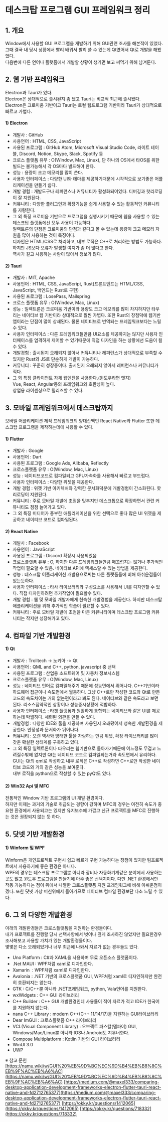 # 데스크탑 프로그램 GUI 프레임워크 정리

## 1. 개요

Window에서 사용할 GUI 프로그램을 개발하기 위해 GUI관련 조사를 해본적이 있었다.  
그때 결국 내 당시 상황에서 빨리 배워서 빨리 쓸 수 있는게 Qt였어서 Qt로 개발을 해봤었다.  
다음번에 다른 언어나 플랫폼에서 개발할 상황이 생기면 보고 써먹기 위해 남겨둔다.  

## 2. 웹 기반 프레임워크

Electron과 Tauri가 있다.  
Electron은 상대적으로 출시된지 좀 됐고 Tauri는 비교적 최근에 출시됐다.  
Electron은 크로미움 기반이고 Tauri는 로컬 웹프로그램 기반이라 Tauri가 상대적으로 빠르고 가볍다.  

#### 1) Electron
- 개발사 : GitHub
- 사용언어 : HTML, CSS, JavaScript
- 사용된 프로그램 : GitHub Atom, Microsoft Visual Studio Code, 라이트 테이블, Discord, Notion, Skype, Slack, Spotify 등
- 크로스 플랫폼 유무 : O(Window, Mac, Linux), 단 하나의 OS에서 타OS를 위한 빌드는 불가능해서 각 OS마다 빌드해야 한다.
- 성능 : 용량이 크고 메모리를 많이 쓴다.
- 사용자 인터페이스 : 다양한 UI와 테마를 제공하기때문에 시각적으로 보기좋은 어플리케이션을 만들기 쉽다.
- 개발 경험 : 개발도구나 레퍼런스나 커뮤니티가 활성화되어있다. 디버깅과 핫리로딩이 잘 지원된다.
- 커뮤니티 : 다양한 플러그인과 확장기능을 쉽게 사용할 수 있는 활동적인 커뮤니티를 자랑한다.
- 그 외 특징
	크로미움 기반으로 프로그램을 실행시키기 때문에 웹을 사용할 수 있는 데스크탑 플랫폼에선 모두 사용이 가능하다.  
	일렉트론의 단점은 크로미움의 단점과 같다고 볼 수 있는데 용량이 크고 메모리 자원을 많이 사용하는 것이 특징이다.  
	디자인은 HTML/CSS로 처리하고, 내부 로직은 C++로 처리하는 방법도 가능하다. 하지만 JS보다 오류가 발생할 여지가 좀 더 많다고 한다.  
	역사가 길고 사용하는 사람이 많아서 정보가 많다.  

#### 2) Tauri
- 개발사 : MIT, Apache
- 사용언어 : HTML, CSS, JavaScript, Rust(프론트엔드는 HTML/CSS, JavaScript, 백엔드는 Rust로 구현)
- 사용된 프로그램 : LosePass, Mailspring
- 크로스 플랫폼 유무 : O(Window, Mac, Linux)
- 성능 : 일렉트론은 크로미움 기반이라 용량도 크고 메모리를 많이 차지하지만 타우리는 네이티브 웹 기반이라 상대적으로 훨씬 가볍다. 또한 Rust의 장점덕에 웹기반 앱이라는 단점이 많이 상쇄된다. 물론 네이티브로 번역되는 프레임워크보다는 느릴 수 있다.
- 사용자 인터페이스 : 다른 프레임워크들만큼 UI요소를 제공하지는 않지만 사용자 인터페이스를 엄격하게 제어할 수 있기때문에 직접 디자인을 하는 상황에선 도움이 될 수 있다.
- 개발경험 : 출시된지 오래되지 않아서 커뮤니티나 레퍼런스가 상대적으로 부족할 수 있지만 Rust와 JS로 단순하게 개발이 가능하다.
- 커뮤니티 : 꾸준히 성장중이다. 출시된지 오래되지 않아서 레퍼런스나 커뮤니티가 적다.
- 그 외 특징
	클라이언트 자체 웹엔진을 사용한다.(윈도우라면 엣지)  
	Vue, React, Angular등의 프레임워크와 호환성이 높다.  
	상업용 라이센싱으로 릴리즈할 수 있다.  

## 3. 모바일 프레임워크에서 데스크탑까지

모바일 어플리케이션 제작 프레임워크의 양대산맥인 React Native와 Flutter 또한 데스크탑 프로그램을 제작하는데에 사용할 수 있다.  

#### 1) Flutter
- 개발사 : Google
- 사용언어 : Dart
- 사용된 프로그램 : Google Ads, Alibaba, Reflectly
- 크로스플랫폼 유무 : O(Window, Mac, Linux)
- 성능 : 네이티브코드로 컴파일되고 GPU가속화를 사용해서 빠르고 부드럽다.
- 사용자 인터페이스 : 다양한 위젯을 제공한다.
- 개발 경험 : 위젯 기반 아키텍처와 강력한 문서화덕분에 개발경험이 간소화된다. 핫리로딩이 지원된다.
- 커뮤니티 : 주로 모바일 개발에 초점을 맞추지만 데스크톱으로 확장하면서 관련 커뮤니티도 점점 늘어가고 있다.
- 그 외 특징
	미디어가 풍부한 애플리케이션을 위한 선택으로 좋다
	많은 UI 위젯을 제공하고 네이티브 코드로 컴파일된다.

#### 2) React Native
- 개발사 : Facebook
- 사용언어 : JavaScript
- 사용된 프로그램 : Discord 확장시 사용되었음
- 크로스플랫폼 유무 : O, 하지만 다른 프레임워크들만큼 매끄럽지는 않거나 추가적인 작업이 필요할 수 있음. 네이티브 API에 액세스할 수 있는 방법을 제공한다.
- 성능 : 데스크탑 어플리케이션 개발용으로써는 다른 플랫폼들에 비해 아쉬운점들이 있는듯하다.
- 사용자 인터페이스 : 타사 라이브러리와 구성요소를 사용해서 UI를 디자인할 수 있다. 직접 디자인하려면 추가작업이 필요할수 있다.
- 개발 경험 : 웹 및 모바일 개발자에게 친숙한 개발경험을 제공한다. 하지만 데스크탑 애플리케이션을 위해 추가적인 학습이 필요할 수 있다.
- 커뮤니티 : 주로 모바일 개발에 초점을 마춘 커뮤니티이며 데스크탑 프로그램 커뮤니티는 작지만 성장해가고 있다.

## 4. 컴파일 기반 개발환경

#### 1) Qt
- 개발사 : Trolltech -> 노키아 -> Qt
- 사용언어 : QML and C++, python, javascript 중 선택
- 사용된 프로그램 : 산업용 소프트웨어 및 자동차 정보시스템
- 크로스플랫폼 유무 : O(Window, Mac, Linux)
- 성능 : 네이티브 언어로 컴파일해주기 때문에 성능면에서 뛰어나다. C++기반이라 하드웨어 접근이나 속도면에서 월등하다. 그냥 C++로만 작성한 코드와 Qt로 만든 코드의 속도차이는 거의 없는편이라고 봐도 된다. 네이티브와 같은 속도라고 보면 된다. 리소스집약적인 상황이나 성능중시상황에 적합하다.
- 사용자 인터페이스 : 타겟 플랫폼과 원활하게 통합되는 네이티브와 같은 UI를 제공하는데 탁월하다. 세련된 외관을 만들 수 있다.
- 개발경험 : 다양한 IDE와 툴을 제공하며 사용된지 오래됐어서 성숙한 개발환경을 제공한다. 안정성과 문서화가 뛰어나다.
- 커뮤니티 : 오랜 역사와 방태한 툴을 자랑하는 만큼 위젯, 확장 라이브러리를 많이 갖춘 확실한 생태계를 구축하고 있다.
- 그 외 특징
	일렉트론이나 타우리는 웹기반으로 돌아가기때문에 어느정도 무겁고 느려질수밖에 없지만 Qt는 네이티브 코드로 컴파일되는거라 속도면에서 유리하다.  
	GUI는 Qt의 qml로 작성하고 내부 로직은 C++로 작성하면 C++로만 작성한 네이티브 코드와 거의 같은 성능을 보여준다.  
	내부 로직을 python으로 작성할 수 있는 pyQt도 있다.  

#### 2) Win32 Api 및 MFC
전통적인 Window 기반 프로그램의 UI 개발 환경이다.  
하지만 이제는 과거의 기술로 취급되는 경향이 강하며 MFC의 경우는 여전히 속도가 중요한 환경에서 사용되고는 있지만 유지보수에 가깝고 신규 프로젝트를 MFC로 진행하는 것은 권장되지 않는 듯 하다.  

## 5. 닷넷 기반 개발환경

#### 1) Winform 및 WPF
Winform은 개인프로젝트 구현시 쉽고 빠르게 구현 가능하다는 장점이 있지만 팀프로젝트에서 사용하기에 좋은 환경은 아니다.  
WPF의 경우는 데스크탑 프로그램뿐 아니라 장비나 자동화기계같은 분야에서 사용하는곳도 많고 윈도우 프로그램을 만들기에 아주 좋은 선택지이다. 다만 .NET 환경에서만 작동 가능하다는 점이 위에서 나열한 크로스플랫폼 지원 프레임워크에 비해 아쉬운점이겠다. 또한 닷넷 가상 머신위에서 돌아가므로 네이티브 컴파일 환경보단 다소 느릴 수 있다.  

## 6. 그 외 다양한 개발환경

아래의 개발환경들은 크로스플랫폼을 지원하는 환경들이다.  
내가 프로젝트를 진행할 당시 선택사항에서 벗어나 깊게 조사하진 않았지만 필요한경우 조사해보고 사용할 가치가 있는 개발환경들이다.  
몇몇은 다소 오래되었거나 너무 최근에 나와서 자료가 없는 경우들도 있다.  

- Uno Platform : C#과 XAML을 사용하며 무료 오픈소스 플랫폼이다.
- .Net MAUI : WPF처럼 xaml로 디자인한다.
- Xamarin  : WPF처럼 xaml로 디자인한다.
- Avalonia : .NET 기반의 크로스플랫폼 GUI, WPF처럼 xaml로 디자인하지만 완전히 호환되지는 않는다.
- GTK : C/C++뿐 아니라 .NET프레임워크, python, Vala언어를 지원한다.
- wxWidgets : C++ GUI 라이브러리
- C++ Builder : C++ GUI 개발환경인데 사용률이 적어 자료가 적고 IDE가 한국어를 지원하지 않는다.
- nana C++ Library : modern C++(C++ 11/14/17)을 지원하는 GUI라이브러리
- Dear ImGUI : 크로스플랫폼 C++ 라이브러리
- VCL(Visual Component Library) : 오브젝트 파스칼(델파이) GUI, Windows/Mac/Linux뿐 아니라 IOS나 Android도 지우너한다.
- Compose Multiplatform : Kotlin 기반의 GUI 라이브러리
- WinUI 3.0
- UWP






※ 참고 문헌
[https://namu.wiki/w/GUI%20%EB%9D%BC%EC%9D%B4%EB%B8%8C%EB%9F%AC%EB%A6%AC](https://namu.wiki/w/GUI%20%EB%9D%BC%EC%9D%B4%EB%B8%8C%EB%9F%AC%EB%A6%AC)
[https://medium.com/@maxel333/comparing-desktop-application-development-frameworks-electron-flutter-tauri-react-native-and-fd2712765377](https://medium.com/@maxel333/comparing-desktop-application-development-frameworks-electron-flutter-tauri-react-native-and-fd2712765377)
[https://okky.kr/questions/1412065](https://okky.kr/questions/1412065)
[https://okky.kr/questions/718332](https://okky.kr/questions/718332)